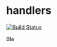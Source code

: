 # handlers

[![Build Status](https://travis-ci.org/atomisthqa/handlers.svg?branch=master)](https://travis-ci.org/atomisthqa/handlers)


Bla
